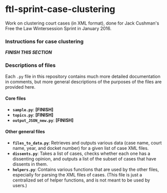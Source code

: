 # ftl-sprint-case-clustering
Work on clustering court cases (in XML format), done for Jack Cushman's Free the Law Wintersession Sprint in January 2016.

### Instructions for case clustering
**_FINISH THIS SECTION_**

### Descriptions of files
Each `.py` file in this repository contains much more detailed documentation in comments, but more general descriptions of the purposes of the files are provided here.

#### Core files
- **`sample.py`**: **[FINISH]**
- **`topics.py`**: **[FINISH]**
- **`output_JSON_new.py`**: **[FINISH]**

#### Other general files
- **`files_to_data.py`**: Retrieves and outputs various data (case name, court name, year, and docket number) for a given list of case XML files.
- **`dissents.py`**: Takes a list of cases, checks whether each one has a dissenting opinion, and outputs a list of the subset of cases that have dissents in them.
- **`helpers.py`**: Contains various functions that are used by the other files, especially for parsing the XML files of cases. (This file is just a centralized set of helper functions, and is not meant to be used by users.)
